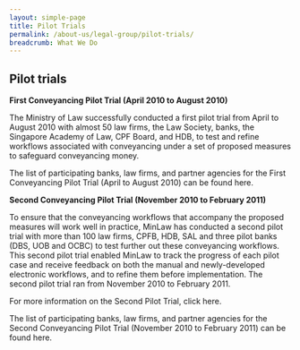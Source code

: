 ```yaml
---
layout: simple-page
title: Pilot Trials
permalink: /about-us/legal-group/pilot-trials/
breadcrumb: What We Do
---
```


Pilot trials
---

**First Conveyancing Pilot Trial (April 2010 to August 2010)**

The Ministry of Law successfully conducted a first pilot trial from April to August 2010 with almost 50 law firms, the Law Society, banks, the Singapore Academy of Law, CPF Board, and HDB, to test and refine workflows associated with conveyancing under a set of proposed measures to safeguard conveyancing money.

The list of participating banks, law firms, and partner agencies for the First Conveyancing Pilot Trial (April to August 2010) can be found here.

**Second Conveyancing Pilot Trial (November 2010 to February 2011)**

To ensure that the conveyancing workflows that accompany the proposed measures will work well in practice, MinLaw has conducted a second pilot trial with more than 100 law firms, CPFB, HDB, SAL and three pilot banks (DBS, UOB and OCBC) to test further out these conveyancing workflows. This second pilot trial enabled MinLaw to track the progress of each pilot case and receive feedback on both the manual and newly-developed electronic workflows, and to refine them before implementation. The second pilot trial ran from November 2010 to February 2011.

For more information on the Second Pilot Trial, click here.

The list of participating banks, law firms, and partner agencies for the Second Conveyancing Pilot Trial (November 2010 to February 2011) can be found here.

